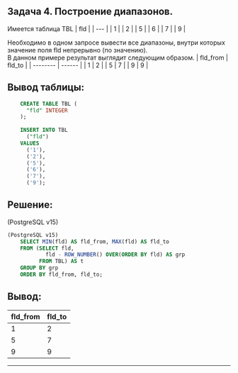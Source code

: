 ## Задача 4. Построение диапазонов.
Имеется таблица TBL
| fld |
| --- |
| 1   |
| 2   |
| 5   |
| 6   |
| 7   |
| 9   |

Необходимо в одном запросе вывести все диапазоны, внутри которых значение поля fld непрерывно (по значению).  
В данном примере результат выглядит следующим образом.
| fld_from | fld_to |
| -------- | ------ |
| 1        | 2      |
| 5        | 7      |
| 9        | 9      |

## Вывод таблицы: 
```SQL
    CREATE TABLE TBL (
      "fld" INTEGER
    );
    
    INSERT INTO TBL
      ("fld")
    VALUES
      ('1'),
      ('2'),
      ('5'),
      ('6'),
      ('7'),
      ('9');
```
## Решение: 
(PostgreSQL v15)
```SQL
(PostgreSQL v15)
    SELECT MIN(fld) AS fld_from, MAX(fld) AS fld_to
    FROM (SELECT fld,
            fld - ROW_NUMBER() OVER(ORDER BY fld) AS grp
          FROM TBL) AS t
    GROUP BY grp
    ORDER BY fld_from, fld_to;
```
## Вывод: 
| fld_from | fld_to |
| -------- | ------ |
| 1        | 2      |
| 5        | 7      |
| 9        | 9      |

---
